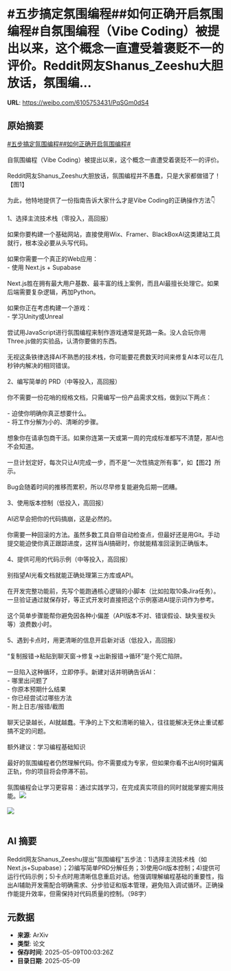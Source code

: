 # #五步搞定氛围编程##如何正确开启氛围编程#自氛围编程（Vibe Coding）被提出以来，这个概念一直遭受着褒贬不一的评价。Reddit网友Shanus_Zeeshu大胆放话，氛围编...

**URL**: https://weibo.com/6105753431/PqSGm0dS4

## 原始摘要

<a href="https://m.weibo.cn/search?containerid=231522type%3D1%26t%3D10%26q%3D%23%E4%BA%94%E6%AD%A5%E6%90%9E%E5%AE%9A%E6%B0%9B%E5%9B%B4%E7%BC%96%E7%A8%8B%23&amp;extparam=%23%E4%BA%94%E6%AD%A5%E6%90%9E%E5%AE%9A%E6%B0%9B%E5%9B%B4%E7%BC%96%E7%A8%8B%23" data-hide=""><span class="surl-text">#五步搞定氛围编程#</span></a><a href="https://m.weibo.cn/search?containerid=231522type%3D1%26t%3D10%26q%3D%23%E5%A6%82%E4%BD%95%E6%AD%A3%E7%A1%AE%E5%BC%80%E5%90%AF%E6%B0%9B%E5%9B%B4%E7%BC%96%E7%A8%8B%23&amp;extparam=%23%E5%A6%82%E4%BD%95%E6%AD%A3%E7%A1%AE%E5%BC%80%E5%90%AF%E6%B0%9B%E5%9B%B4%E7%BC%96%E7%A8%8B%23" data-hide=""><span class="surl-text">#如何正确开启氛围编程#</span></a><br><br>自氛围编程（Vibe Coding）被提出以来，这个概念一直遭受着褒贬不一的评价。<br><br>Reddit网友Shanus_Zeeshu大胆放话，氛围编程并不愚蠢，只是大家都做错了！【图1】<br><br>为此，他特地提供了一份指南告诉大家什么才是Vibe Coding的正确操作方法👇<br><br>1、选择主流技术栈（零投入，高回报）<br><br>如果你要构建一个基础网站，直接使用Wix、Framer、BlackBoxAI这类建站工具就行，根本没必要从头写代码。<br><br>如果你需要一个真正的Web应用：<br>- 使用 Next.js + Supabase<br><br>Next.js胜在拥有最大用户基数、最丰富的线上案例，而且AI最擅长处理它。如果后端需要复杂逻辑，再加Python。<br><br>如果你正在考虑构建一个游戏：<br>- 学习Unity或Unreal<br><br>尝试用JavaScript进行氛围编程来制作游戏通常是死路一条。没人会玩你用Three.js做的实验品，认清你要做的东西。<br><br>无视这条铁律选择AI不熟悉的技术栈，你可能要花费数天时间来修复AI本可以在几秒钟内解决的相同错误。<br><br>2、编写简单的 PRD（中等投入，高回报）<br><br>你不需要一份花哨的规格文档，只需编写一份产品需求文档，做到以下两点：<br><br>- 迫使你明确你真正想要什么。<br>- 将工作分解为小的、清晰的步骤。<br><br>想象你在请承包商干活。如果你连第一天或第一周的完成标准都写不清楚，那AI也不会知道。<br><br>一旦计划定好，每次只让AI完成一步，而不是“一次性搞定所有事”，如【图2】所示。<br><br>Bug会随着时间的推移而累积，所以尽早修复能避免后期一团糟。<br><br>3、使用版本控制（低投入，高回报）<br><br>AI迟早会把你的代码搞崩，这是必然的。<br><br>你需要一种回滚的方法。虽然多数工具自带自动检查点，但最好还是用Git。手动提交能迫使你真正跟踪进度，这样当AI搞砸时，你就能精准回滚到正确版本。<br><br>4、提供可用的代码示例（中等投入，高回报）<br><br>别指望AI光看文档就能正确处理第三方库或API。<br><br>在开发完整功能前，先写个能跑通核心逻辑的小脚本（比如拉取10条Jira任务）。一旦验证通过就保存好，等正式开发时直接把这个示例塞进AI提示词作为参考。<br><br>这个简单步骤能帮你避免因各种小偏差（API版本不对、错误假设、缺失鉴权头等）浪费数小时。<br><br>5、遇到卡点时，用更清晰的信息开启新对话（低投入，高回报）<br><br>“复制报错→粘贴到聊天窗→修复→出新报错→循环”是个死亡陷阱。<br><br>一旦陷入这种循环，立即停手。新建对话并明确告诉AI：<br>- 哪里出问题了<br>- 你原本预期什么结果<br>- 你已经尝试过哪些方法<br>- 附上日志/报错/截图<br><br>聊天记录越长，AI就越蠢。干净的上下文和清晰的输入，往往能解决无休止重试都搞不定的问题。<br><br>额外建议：学习编程基础知识<br><br>最好的氛围编程者仍然理解代码。你不需要成为专家，但如果你看不出AI何时偏离正轨，你的项目将会停滞不前。<br><br>氛围编程会让学习更容易：通过实践学习，在完成真实项目的同时就能掌握实用技能。<img style="" src="https://tvax3.sinaimg.cn/large/006Fd7o3gy1i1861lpgfcj30p80h0n4q.jpg" referrerpolicy="no-referrer"><br><br><img style="" src="https://tvax2.sinaimg.cn/large/006Fd7o3gy1i1861n7kz4j30io09i75q.jpg" referrerpolicy="no-referrer"><br><br>

## AI 摘要

Reddit网友Shanus_Zeeshu提出"氛围编程"五步法：1)选择主流技术栈（如Next.js+Supabase）；2)编写简单PRD分解任务；3)使用Git版本控制；4)提供可运行代码示例；5)卡点时用清晰信息重启对话。他强调理解编程基础的重要性，指出AI辅助开发需配合明确需求、分步验证和版本管理，避免陷入调试循环。正确操作能提升效率，但需保持对代码质量的控制。（98字）

## 元数据

- **来源**: ArXiv
- **类型**: 论文
- **保存时间**: 2025-05-09T00:03:26Z
- **目录日期**: 2025-05-09
